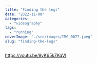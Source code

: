 ```yaml
---
title: "Finding the legs"
date: "2022-11-08"
categories: 
  - "videography"
tags: 
  - "running"
coverImage: "./src/images/IMG_0077.jpeg"
slug: "finding-the-legs"
---
```


https://youtu.be/8yK65kZKqVI

